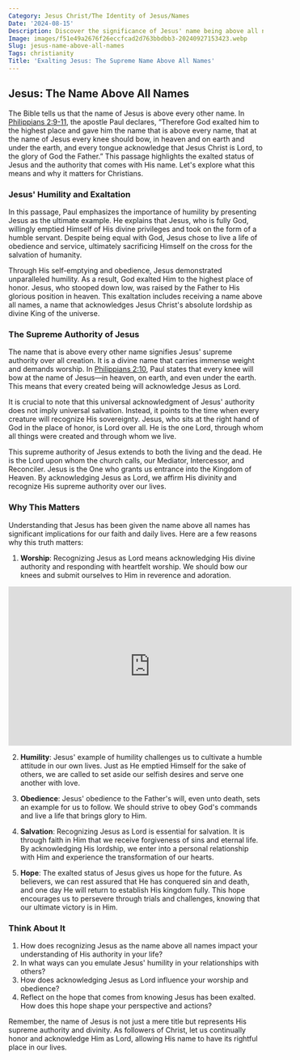 ```yaml
---
Category: Jesus Christ/The Identity of Jesus/Names
Date: '2024-08-15'
Description: Discover the significance of Jesus' name being above all names and its profound impact on faith and spirituality in this enlightening article.
Image: images/f51e49a2676f26eccfcad2d763bbdbb3-20240927153423.webp
Slug: jesus-name-above-all-names
Tags: christianity
Title: 'Exalting Jesus: The Supreme Name Above All Names'
---
```


## Jesus: The Name Above All Names

The Bible tells us that the name of Jesus is above every other name. In [Philippians 2:9-11](https://www.bibleref.com/Philippians/2/Philippians-2-9.html), the apostle Paul declares, “Therefore God exalted him to the highest place and gave him the name that is above every name, that at the name of Jesus every knee should bow, in heaven and on earth and under the earth, and every tongue acknowledge that Jesus Christ is Lord, to the glory of God the Father.” This passage highlights the exalted status of Jesus and the authority that comes with His name. Let's explore what this means and why it matters for Christians.

### Jesus' Humility and Exaltation

In this passage, Paul emphasizes the importance of humility by presenting Jesus as the ultimate example. He explains that Jesus, who is fully God, willingly emptied Himself of His divine privileges and took on the form of a humble servant. Despite being equal with God, Jesus chose to live a life of obedience and service, ultimately sacrificing Himself on the cross for the salvation of humanity.

Through His self-emptying and obedience, Jesus demonstrated unparalleled humility. As a result, God exalted Him to the highest place of honor. Jesus, who stooped down low, was raised by the Father to His glorious position in heaven. This exaltation includes receiving a name above all names, a name that acknowledges Jesus Christ's absolute lordship as divine King of the universe.

### The Supreme Authority of Jesus

The name that is above every other name signifies Jesus' supreme authority over all creation. It is a divine name that carries immense weight and demands worship. In [Philippians 2:10](https://www.bibleref.com/Philippians/2/Philippians-2-10.html), Paul states that every knee will bow at the name of Jesus—in heaven, on earth, and even under the earth. This means that every created being will acknowledge Jesus as Lord.

It is crucial to note that this universal acknowledgment of Jesus' authority does not imply universal salvation. Instead, it points to the time when every creature will recognize His sovereignty. Jesus, who sits at the right hand of God in the place of honor, is Lord over all. He is the one Lord, through whom all things were created and through whom we live.

This supreme authority of Jesus extends to both the living and the dead. He is the Lord upon whom the church calls, our Mediator, Intercessor, and Reconciler. Jesus is the One who grants us entrance into the Kingdom of Heaven. By acknowledging Jesus as Lord, we affirm His divinity and recognize His supreme authority over our lives.

### Why This Matters

Understanding that Jesus has been given the name above all names has significant implications for our faith and daily lives. Here are a few reasons why this truth matters:

1. **Worship**: Recognizing Jesus as Lord means acknowledging His divine authority and responding with heartfelt worship. We should bow our knees and submit ourselves to Him in reverence and adoration.


<iframe width="560" height="315" src="https://www.youtube.com/embed/Tzm9ALtCszA" frameborder="0" allow="autoplay; encrypted-media" allowfullscreen></iframe>


2. **Humility**: Jesus' example of humility challenges us to cultivate a humble attitude in our own lives. Just as He emptied Himself for the sake of others, we are called to set aside our selfish desires and serve one another with love.

3. **Obedience**: Jesus' obedience to the Father's will, even unto death, sets an example for us to follow. We should strive to obey God's commands and live a life that brings glory to Him.

4. **Salvation**: Recognizing Jesus as Lord is essential for salvation. It is through faith in Him that we receive forgiveness of sins and eternal life. By acknowledging His lordship, we enter into a personal relationship with Him and experience the transformation of our hearts.

5. **Hope**: The exalted status of Jesus gives us hope for the future. As believers, we can rest assured that He has conquered sin and death, and one day He will return to establish His kingdom fully. This hope encourages us to persevere through trials and challenges, knowing that our ultimate victory is in Him.

### Think About It

1. How does recognizing Jesus as the name above all names impact your understanding of His authority in your life?
2. In what ways can you emulate Jesus' humility in your relationships with others?
3. How does acknowledging Jesus as Lord influence your worship and obedience?
4. Reflect on the hope that comes from knowing Jesus has been exalted. How does this hope shape your perspective and actions?

Remember, the name of Jesus is not just a mere title but represents His supreme authority and divinity. As followers of Christ, let us continually honor and acknowledge Him as Lord, allowing His name to have its rightful place in our lives.